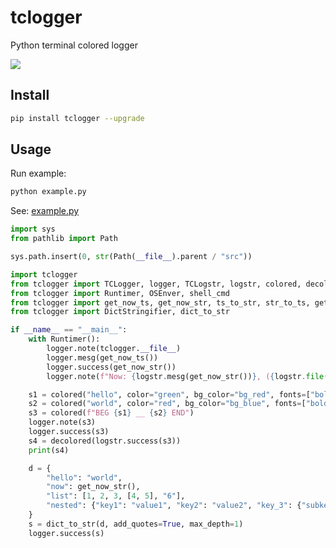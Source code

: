 # tclogger
Python terminal colored logger

![](https://img.shields.io/pypi/v/tclogger?label=tclogger&color=blue&cacheSeconds=60)

## Install
```sh
pip install tclogger --upgrade
```

## Usage

Run example:

```sh
python example.py
```

See: [example.py](./example.py)

```python
import sys
from pathlib import Path

sys.path.insert(0, str(Path(__file__).parent / "src"))

import tclogger
from tclogger import TCLogger, logger, TCLogstr, logstr, colored, decolored
from tclogger import Runtimer, OSEnver, shell_cmd
from tclogger import get_now_ts, get_now_str, ts_to_str, str_to_ts, get_now_ts_str
from tclogger import DictStringifier, dict_to_str

if __name__ == "__main__":
    with Runtimer():
        logger.note(tclogger.__file__)
        logger.mesg(get_now_ts())
        logger.success(get_now_str())
        logger.note(f"Now: {logstr.mesg(get_now_str())}, ({logstr.file(get_now_ts())})")

    s1 = colored("hello", color="green", bg_color="bg_red", fonts=["bold", "blink"])
    s2 = colored("world", color="red", bg_color="bg_blue", fonts=["bold", "underline"])
    s3 = colored(f"BEG {s1} __ {s2} END")
    logger.note(s3)
    logger.success(s3)
    s4 = decolored(logstr.success(s3))
    print(s4)

    d = {
        "hello": "world",
        "now": get_now_str(),
        "list": [1, 2, 3, [4, 5], "6"],
        "nested": {"key1": "value1", "key2": "value2", "key_3": {"subkey": "subvalue"}},
    }
    s = dict_to_str(d, add_quotes=True, max_depth=1)
    logger.success(s)
```